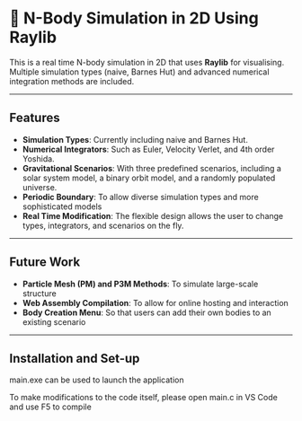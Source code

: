 # 🌌 N-Body Simulation in 2D Using Raylib
  
This is a real time N-body simulation in 2D that uses **Raylib** for visualising. 
Multiple simulation types (naive, Barnes Hut) and advanced numerical integration methods are included.

---

## Features

- **Simulation Types**: Currently including naive and Barnes Hut.
- **Numerical Integrators**: Such as Euler, Velocity Verlet, and 4th order Yoshida.
- **Gravitational Scenarios**: With three predefined scenarios, including a solar system model, a binary orbit model, and a randomly populated universe.
- **Periodic Boundary**: To allow diverse simulation types and more sophisticated models
- **Real Time Modification**: The flexible design allows the user to change types, integrators, and scenarios on the fly.

---

## Future Work

- **Particle Mesh (PM) and P3M Methods**: To simulate large-scale structure
- **Web Assembly Compilation**: To allow for online hosting and interaction
- **Body Creation Menu**: So that users can add their own bodies to an existing scenario

---

## Installation and Set-up

main.exe can be used to launch the application  

To make modifications to the code itself, please open main.c in VS Code and use F5 to compile